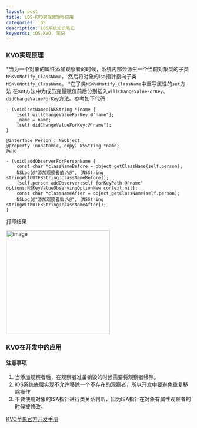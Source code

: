 ```yaml
---
layout: post
title: iOS-KVO实现原理与应用
categories: iOS
description: iOS系统知识笔记
keywords: iOS,KVO, 笔记
---
```


### KVO实现原理
*当为一个对象的属性添加观察者的时候，系统内部会派生一个当前对象类的子类`NSKVONotify_ClassName`，
然后将对象的isa指针指向子类`NSKVONotify_ClassName`。
*在子类`NSKVONotify_ClassName`中重写属性的`set`方法,在set方法中为成员变量赋值前后分别插入`willChangeValueForKey`、`didChangeValueForKey`方法。参考如下代码：
```
- (void)setName:(NSString *)name {
    [self willChangeValueForKey:@"name"];
    _name = name;
    [self didChangeValueForKey:@"name"];
}
```

```
@interface Person : NSObject
@property (nonatomic, copy) NSString *name;
@end
```

```
- (void)addObserverForPersonName {
    const char *classNameBefore = object_getClassName(self.person);
    NSLog(@"添加观察者前:%@", [NSString stringWithUTF8String:classNameBefore]);
    [self.person addObserver:self forKeyPath:@"name" options:NSKeyValueObservingOptionNew context:nil];
    const char *classNameAfter = object_getClassName(self.person);
    NSLog(@"添加观察者后:%@", [NSString stringWithUTF8String:classNameAfter]);
}

```
打印结果

<img width="282" alt="image" src="https://github.com/RunzhuZhao/RunzhuZhao.github.io/assets/70840468/d37c338c-d3de-4f0e-bff1-3bf76c2b59d0">


### KVO在开发中的应用
#### 注意事项
1. 当添加观察者后，在观察者准备销毁的时候需要将观察者移除。
2. iOS系统底层实现不允许移除一个不存在的观察者，所以开发中要避免重复移除操作
3. 不要使用对象的ISA指针进行类关系判断，因为ISA指针在对象有属性观察者的时候被修改。

[KVO苹果官方开发手册](https://developer.apple.com/library/archive/documentation/Cocoa/Conceptual/KeyValueObserving/KeyValueObserving.html?language=objc#//apple_ref/doc/uid/10000177i)   
